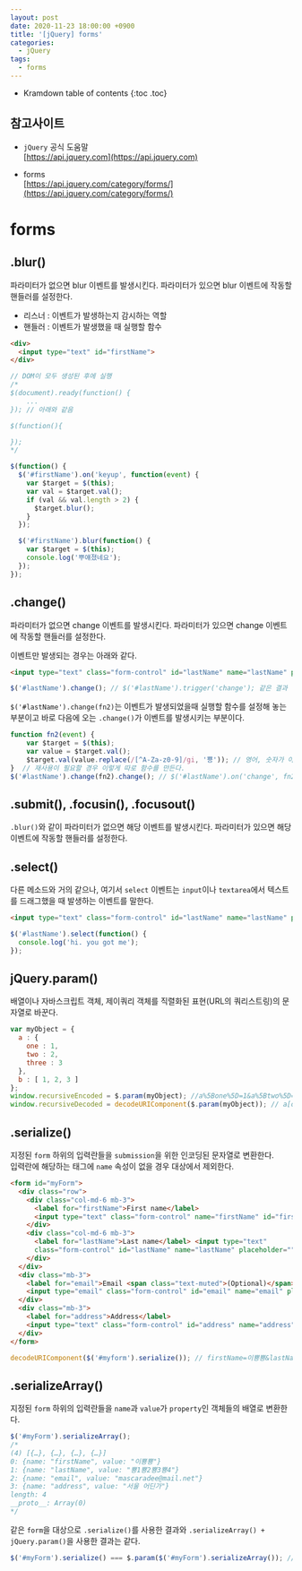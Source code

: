 ```yaml
---
layout: post
date: 2020-11-23 18:00:00 +0900
title: '[jQuery] forms'
categories:
  - jQuery
tags:
  - forms
---
```


* Kramdown table of contents
{:toc .toc}


## 참고사이트
- `jQuery` 공식 도움말  
[https://api.jquery.com](https://api.jquery.com)

- forms  
[https://api.jquery.com/category/forms/](https://api.jquery.com/category/forms/)

# forms  

## .blur()  

파라미터가 없으면 blur 이벤트를 발생시킨다. 파라미터가 있으면 blur 이벤트에 작동할 핸들러를 설정한다.

- 리스너 : 이벤트가 발생하는지 감시하는 역할
- 핸들러 : 이벤트가 발생했을 때 실행할 함수

```html
<div>
  <input type="text" id="firstName">
</div>
```
```js
// DOM이 모두 생성된 후에 실행
/*
$(document).ready(function() {  
	...  
}); // 아래와 같음  

$(function(){

});
*/

$(function() {
  $('#firstName').on('keyup', function(event) {
    var $target = $(this);
    var val = $target.val();
    if (val && val.length > 2) {
      $target.blur();
    }
  });

  $('#firstName').blur(function() {
    var $target = $(this);
    console.log('뿌얘졌네요');
  });
});
```

## .change()

파라미터가 없으면 change 이벤트를 발생시킨다. 파라미터가 있으면 change 이벤트에 작동할 핸들러를 설정한다.   

이벤트만 발생되는 경우는 아래와 같다.  

```html
<input type="text" class="form-control" id="lastName" name="lastName" placeholder="" value="ㅂ1ㅈ2ㄷ3ㄱ4">
```
```js
$('#lastName').change(); // $('#lastName').trigger('change'); 같은 결과
```

`$('#lastName').change(fn2)`는 이벤트가 발생되었을때 실행할 함수를 설정해 놓는 부분이고 바로 다음에 오는 `.change()`가 이벤트를 발생시키는 부분이다.  

```js
function fn2(event) {
	var $target = $(this);
	var value = $target.val();
	$target.val(value.replace(/[^A-Za-z0-9]/gi, '뿅')); // 영어, 숫자가 아니면 대체
}  // 재사용이 필요할 경우 이렇게 따로 함수를 만든다.
$('#lastName').change(fn2).change(); // $('#lastName').on('change', fn2);
```

## .submit(), .focusin(), .focusout()

`.blur()`와 같이 파라미터가 없으면 해당 이벤트를 발생시킨다. 파라미터가 있으면 해당 이벤트에 작동할 핸들러를 설정한다.  

## .select()
다른 메소드와 거의 같으나, 여기서 `select` 이벤트는 `input`이나 `textarea`에서 텍스트를 드래그했을 때 발생하는 이벤트를 말한다.

```html
<input type="text" class="form-control" id="lastName" name="lastName" placeholder="" value="ㅂ1ㅈ2ㄷ3ㄱ4">
```
```js
$('#lastName').select(function() {
  console.log('hi. you got me');
});
```

## jQuery.param()

배열이나 자바스크립트 객체, 제이쿼리 객체를 직렬화된 표현(URL의 쿼리스트링)의 문자열로 바꾼다.

```js
var myObject = {
  a : {
    one : 1,
    two : 2,
    three : 3
  },
  b : [ 1, 2, 3 ]
};
window.recursiveEncoded = $.param(myObject); //a%5Bone%5D=1&a%5Btwo%5D=2&a%5Bthree%5D=3&b%5B%5D=1&b%5B%5D=2&b%5B%5D=3
window.recursiveDecoded = decodeURIComponent($.param(myObject)); // a[one]=1&a[two]=2&a[three]=3&b[]=1&b[]=2&b[]=3
```

## .serialize()

지정된 `form` 하위의 입력란들을 `submission`을 위한 인코딩된 문자열로 변환한다.  
입력란에 해당하는 태그에 `name` 속성이 없을 경우 대상에서 제외한다.

```html
<form id="myForm">
  <div class="row">
    <div class="col-md-6 mb-3">
      <label for="firstName">First name</label>
      <input type="text" class="form-control" name="firstName" id="firstName" placeholder="" value="이뿅뿅">
    </div>
    <div class="col-md-6 mb-3">
      <label for="lastName">Last name</label> <input type="text"
      class="form-control" id="lastName" name="lastName" placeholder="" value="ㅂ1ㅈ2ㄷ3ㄱ4">
    </div>
  </div>
  <div class="mb-3">
    <label for="email">Email <span class="text-muted">(Optional)</span></label>
    <input type="email" class="form-control" id="email" name="email" placeholder="you@example.com" value="mascaradee@mail.net">
  </div>
  <div class="mb-3">
    <label for="address">Address</label>
    <input type="text" class="form-control" id="address" name="address" placeholder="1234 Main St" value="서울 어딘가">
  </div>
</form>
```
```js
decodeURIComponent($('#myform').serialize()); // firstName=이뿅뿅&lastName=뿅1뿅2뿅3뿅4&email=mascaradee@mail.net&address=서울 어딘가
```

## .serializeArray()

지정된 `form` 하위의 입력란들을 `name`과 `value`가 `property`인 객체들의 배열로 변환한다.

```js
$('#myForm').serializeArray();
/*
(4) [{…}, {…}, {…}, {…}]
0: {name: "firstName", value: "이뿅뿅"}
1: {name: "lastName", value: "뿅1뿅2뿅3뿅4"}
2: {name: "email", value: "mascaradee@mail.net"}
3: {name: "address", value: "서울 어딘가"}
length: 4
__proto__: Array(0)
*/
```
같은 `form`을 대상으로 `.serialize()`를 사용한 결과와 `.serializeArray() + jQuery.param()`을 사용한 결과는 같다.

```js
$('#myForm').serialize() === $.param($('#myForm').serializeArray()); // true
```
